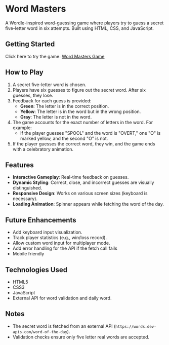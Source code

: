 # Word Masters

A Wordle-inspired word-guessing game where players try to guess a secret five-letter word in six attempts. Built using HTML, CSS, and JavaScript.

## Getting Started

Click here to try the game: [Word Masters Game](https://cdmain.github.io/word-masters-game/)

## How to Play

1. A secret five-letter word is chosen.
2. Players have six guesses to figure out the secret word. After six guesses, they lose.
3. Feedback for each guess is provided:
   - **Green**: The letter is in the correct position.
   - **Yellow**: The letter is in the word but in the wrong position.
   - **Gray**: The letter is not in the word.
4. The game accounts for the exact number of letters in the word. For example:
   - If the player guesses "SPOOL" and the word is "OVERT," one "O" is marked yellow, and the second "O" is not.
5. If the player guesses the correct word, they win, and the game ends with a celebratory animation.

## Features

- **Interactive Gameplay**: Real-time feedback on guesses.
- **Dynamic Styling**: Correct, close, and incorrect guesses are visually distinguished.
- **Responsive Design**: Works on various screen sizes (keyboard is necessary).
- **Loading Animation**: Spinner appears while fetching the word of the day.

## Future Enhancements

- Add keyboard input visualization.
- Track player statistics (e.g., win/loss record).
- Allow custom word input for multiplayer mode.
- Add error handling for the API if the fetch call fails
- Mobile friendly

## Technologies Used

- HTML5
- CSS3
- JavaScript
- External API for word validation and daily word.

## Notes

- The secret word is fetched from an external API (`https://words.dev-apis.com/word-of-the-day`).
- Validation checks ensure only five letter real words are accepted.
